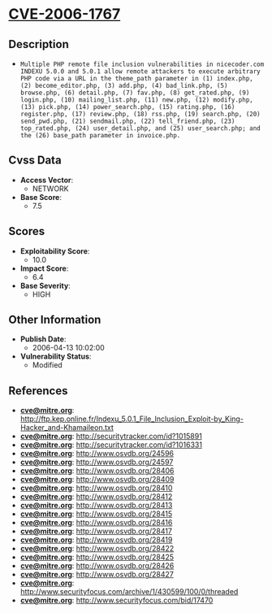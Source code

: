 
# [CVE-2006-1767](https://cve.mitre.org/cgi-bin/cvename.cgi?name=CVE-2006-1767)

## Description

- `Multiple PHP remote file inclusion vulnerabilities in nicecoder.com INDEXU 5.0.0 and 5.0.1 allow remote attackers to execute arbitrary PHP code via a URL in the theme_path parameter in (1) index.php, (2) become_editor.php, (3) add.php, (4) bad_link.php, (5) browse.php, (6) detail.php, (7) fav.php, (8) get_rated.php, (9) login.php, (10) mailing_list.php, (11) new.php, (12) modify.php, (13) pick.php, (14) power_search.php, (15) rating.php, (16) register.php, (17) review.php, (18) rss.php, (19) search.php, (20) send_pwd.php, (21) sendmail.php, (22) tell_friend.php, (23) top_rated.php, (24) user_detail.php, and (25) user_search.php; and the (26) base_path parameter in invoice.php.`

## Cvss Data

- **Access Vector**:
  - NETWORK
- **Base Score**:
  - 7.5

## Scores

- **Exploitability Score**:
  - 10.0
- **Impact Score**:
  - 6.4
- **Base Severity**:
  - HIGH

## Other Information

- **Publish Date**:
  - 2006-04-13 10:02:00
- **Vulnerability Status**:
  - Modified

## References

- **cve@mitre.org**: http://ftp.kep.online.fr/Indexu_5.0.1_File_Inclusion_Exploit-by_King-Hacker_and-Khamaileon.txt
- **cve@mitre.org**: http://securitytracker.com/id?1015891
- **cve@mitre.org**: http://securitytracker.com/id?1016331
- **cve@mitre.org**: http://www.osvdb.org/24596
- **cve@mitre.org**: http://www.osvdb.org/24597
- **cve@mitre.org**: http://www.osvdb.org/28406
- **cve@mitre.org**: http://www.osvdb.org/28409
- **cve@mitre.org**: http://www.osvdb.org/28410
- **cve@mitre.org**: http://www.osvdb.org/28412
- **cve@mitre.org**: http://www.osvdb.org/28413
- **cve@mitre.org**: http://www.osvdb.org/28415
- **cve@mitre.org**: http://www.osvdb.org/28416
- **cve@mitre.org**: http://www.osvdb.org/28417
- **cve@mitre.org**: http://www.osvdb.org/28419
- **cve@mitre.org**: http://www.osvdb.org/28422
- **cve@mitre.org**: http://www.osvdb.org/28425
- **cve@mitre.org**: http://www.osvdb.org/28426
- **cve@mitre.org**: http://www.osvdb.org/28427
- **cve@mitre.org**: http://www.securityfocus.com/archive/1/430599/100/0/threaded
- **cve@mitre.org**: http://www.securityfocus.com/bid/17470
